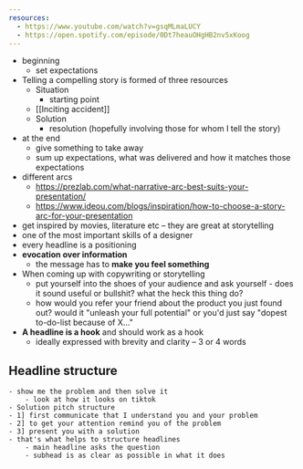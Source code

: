 ```yaml
---
resources:
  - https://www.youtube.com/watch?v=gsqMLmaLUCY
  - https://open.spotify.com/episode/0Dt7heauOHgHB2nv5xKoog
---
```

- beginning
	- set expectations
- Telling a compelling story is formed of three resources
	- Situation
		- starting point
	- [[Inciting accident]]
	- Solution
		- resolution (hopefully involving those for whom I tell the story)
- at the end
	- give something to take away
	- sum up expectations, what was delivered and how it matches those expectations
- different arcs
	- https://prezlab.com/what-narrative-arc-best-suits-your-presentation/
	- https://www.ideou.com/blogs/inspiration/how-to-choose-a-story-arc-for-your-presentation
- get inspired by movies, literature etc – they are great at storytelling
- one of the most important skills of a designer
- every headline is a positioning
- **evocation over information**
	- the message has to **make you feel something**
- When coming up with copywriting or storytelling
	- put yourself into the shoes of your audience and ask yourself - does it sound useful or bullshit? what the heck this thing do?
	- how would you refer your friend about the product you just found out? would it "unleash your full potential" or you'd just say "dopest to-do-list because of X..."
- **A headline is a hook** and should work as a hook
	- ideally expressed with brevity and clarity – 3 or 4 words
## Headline structure
	- show me the problem and then solve it
		- look at how it looks on tiktok
	- Solution pitch structure
	- 1] first communicate that I understand you and your problem
	- 2] to get your attention remind you of the problem
	- 3] present you with a solution
	- that's what helps to structure headlines
		- main headline asks the question
		- subhead is as clear as possible in what it does